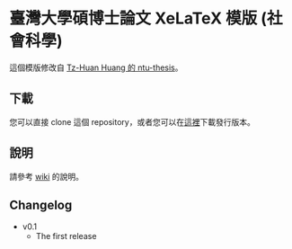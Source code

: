 # 臺灣大學碩博士論文 XeLaTeX 模版 (社會科學)

這個模版修改自 [Tz-Huan Huang 的 ntu-thesis](https://github.com/tzhuan/ntu-thesis)。

## 下載
您可以直接 clone 這個 repository，或者您可以在[這裡](https://github.com/kengchichang/ntuthesis-socsci/releases)下載發行版本。

## 說明
請參考 [wiki](https://github.com/kengchichang/ntuthesis-socsci/wiki) 的說明。

## Changelog
-   v0.1
    -   The first release
